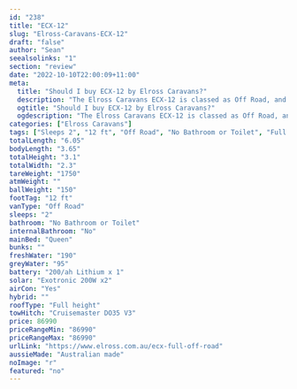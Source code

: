 ```yaml
---
id: "238"
title: "ECX-12"
slug: "Elross-Caravans-ECX-12"
draft: "false"
author: "Sean"
seealsolinks: "1"
section: "review"
date: "2022-10-10T22:00:09+11:00"
meta:
  title: "Should I buy ECX-12 by Elross Caravans?"
  description: "The Elross Caravans ECX-12 is classed as Off Road, and sleeps 2 people. It is Australian made and comes in at 12 ft. It generally has No Bathroom or Toilet."
  ogtitle: "Should I buy ECX-12 by Elross Caravans?"
  ogdescription: "The Elross Caravans ECX-12 is classed as Off Road, and sleeps 2 people. It is Australian made and comes in at 12 ft. It generally has No Bathroom or Toilet."
categories: ["Elross Caravans"]
tags: ["Sleeps 2", "12 ft", "Off Road", "No Bathroom or Toilet", "Full height", "80 - 100k", "Australian made"]
totalLength: "6.05"
bodyLength: "3.65"
totalHeight: "3.1"
totalWidth: "2.3"
tareWeight: "1750"
atmWeight: ""
ballWeight: "150"
footTag: "12 ft"
vanType: "Off Road"
sleeps: "2"
bathroom: "No Bathroom or Toilet"
internalBathroom: "No"
mainBed: "Queen"
bunks: ""
freshWater: "190"
greyWater: "95"
battery: "200/ah Lithium x 1"
solar: "Exotronic 200W x2"
airCon: "Yes"
hybrid: ""
roofType: "Full height"
towHitch: "Cruisemaster DO35 V3"
price: 86990
priceRangeMin: "86990"
priceRangeMax: "86990"
urlLink: "https://www.elross.com.au/ecx-full-off-road"
aussieMade: "Australian made"
noImage: "r"
featured: "no"
---
```

